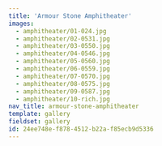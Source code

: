 ```yaml
---
title: 'Armour Stone Amphitheater'
images:
  - amphitheater/01-024.jpg
  - amphitheater/02-0531.jpg
  - amphitheater/03-0550.jpg
  - amphitheater/04-0546.jpg
  - amphitheater/05-0560.jpg
  - amphitheater/06-0559.jpg
  - amphitheater/07-0570.jpg
  - amphitheater/08-0575.jpg
  - amphitheater/09-0587.jpg
  - amphitheater/10-rich.jpg
nav_title: armour-stone-amphitheater
template: gallery
fieldset: gallery
id: 24ee748e-f878-4512-b22a-f85ecb9d5336
---
```


